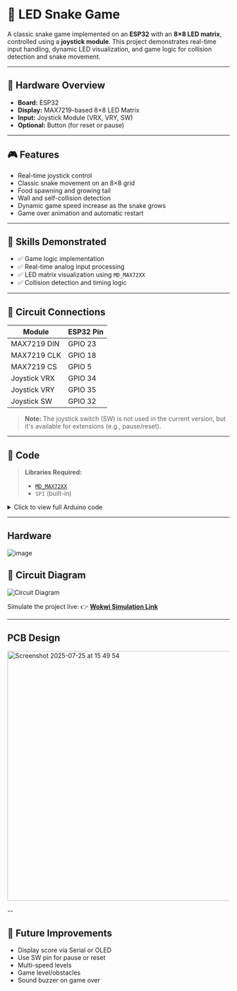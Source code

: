 # 🐍 LED Snake Game

A classic snake game implemented on an **ESP32** with an **8×8 LED matrix**, controlled using a **joystick module**. This project demonstrates real-time input handling, dynamic LED visualization, and game logic for collision detection and snake movement.

---

## 🧰 Hardware Overview

* **Board:** ESP32
* **Display:** MAX7219-based 8×8 LED Matrix
* **Input:** Joystick Module (VRX, VRY, SW)
* **Optional:** Button (for reset or pause)

---

## 🎮 Features

* Real-time joystick control
* Classic snake movement on an 8×8 grid
* Food spawning and growing tail
* Wall and self-collision detection
* Dynamic game speed increase as the snake grows
* Game over animation and automatic restart

---

## 🧠 Skills Demonstrated

* ✅ Game logic implementation
* ✅ Real-time analog input processing
* ✅ LED matrix visualization using `MD_MAX72XX`
* ✅ Collision detection and timing logic

---

## 🔌 Circuit Connections

| Module       | ESP32 Pin |
| ------------ | --------- |
| MAX7219 DIN  | GPIO 23   |
| MAX7219 CLK  | GPIO 18   |
| MAX7219 CS   | GPIO 5    |
| Joystick VRX | GPIO 34   |
| Joystick VRY | GPIO 35   |
| Joystick SW  | GPIO 32   |

> **Note:** The joystick switch (SW) is not used in the current version, but it's available for extensions (e.g., pause/reset).

---

## 🧾 Code

> **Libraries Required:**
>
> * [`MD_MAX72XX`](https://github.com/MajicDesigns/MD_MAX72XX)
> * `SPI` (built-in)

<details>
<summary>Click to view full Arduino code</summary>

```cpp
#include <MD_MAX72xx.h>
#include <SPI.h>

#define HARDWARE_TYPE MD_MAX72XX::FC16_HW
#define MAX_DEVICES 1

#define CS_PIN   5
#define CLK_PIN  18
#define DIN_PIN  23

MD_MAX72XX mx = MD_MAX72XX(HARDWARE_TYPE, DIN_PIN, CLK_PIN, CS_PIN, MAX_DEVICES);

// Joystick pins
const int VRX_PIN = 34;
const int VRY_PIN = 35;
const int SW_PIN  = 32;

const int WIDTH = 8;
const int HEIGHT = 8;

int snakeX[64], snakeY[64];
int snakeLength = 3;
int direction = 0; // 0-up, 1-right, 2-down, 3-left

int foodX = 5, foodY = 5;
unsigned long lastMoveTime = 0;
unsigned long moveInterval = 500;
bool gameOver = false;

void setup() {
  Serial.begin(115200);
  mx.begin();
  mx.control(MD_MAX72XX::INTENSITY, 5);
  mx.clear();
  pinMode(SW_PIN, INPUT_PULLUP);

  snakeX[0] = 3; snakeY[0] = 4;
  snakeX[1] = 3; snakeY[1] = 5;
  snakeX[2] = 3; snakeY[2] = 6;

  randomSeed(analogRead(33));
  spawnFood();
}

void loop() {
  if (!gameOver) {
    handleInput();
    if (millis() - lastMoveTime > moveInterval) {
      moveSnake();
      lastMoveTime = millis();
    }
    draw();
  } else {
    showGameOver();
  }
}

void handleInput() {
  int x = analogRead(VRX_PIN);
  int y = analogRead(VRY_PIN);

  if (x < 1000 && direction != 3) direction = 1;
  if (x > 3000 && direction != 1) direction = 3;
  if (y < 1000 && direction != 2) direction = 0;
  if (y > 3000 && direction != 0) direction = 2;
}

void moveSnake() {
  int newX = snakeX[0];
  int newY = snakeY[0];

  switch (direction) {
    case 0: newY--; break;
    case 1: newX++; break;
    case 2: newY++; break;
    case 3: newX--; break;
  }

  if (newX < 0 || newX >= WIDTH || newY < 0 || newY >= HEIGHT || isOccupied(newX, newY)) {
    gameOver = true;
    return;
  }

  for (int i = snakeLength; i > 0; i--) {
    snakeX[i] = snakeX[i - 1];
    snakeY[i] = snakeY[i - 1];
  }

  snakeX[0] = newX;
  snakeY[0] = newY;

  if (newX == foodX && newY == foodY) {
    snakeLength++;
    spawnFood();
    if (moveInterval > 100) moveInterval -= 20;
  }
}

void spawnFood() {
  while (true) {
    int x = random(0, WIDTH);
    int y = random(0, HEIGHT);
    if (!isOccupied(x, y)) {
      foodX = x;
      foodY = y;
      return;
    }
  }
}

bool isOccupied(int x, int y) {
  for (int i = 0; i < snakeLength; i++) {
    if (snakeX[i] == x && snakeY[i] == y)
      return true;
  }
  return false;
}

void draw() {
  mx.clear();
  for (int i = 0; i < snakeLength; i++) {
    mx.setPoint(snakeY[i], snakeX[i], true);
  }
  mx.setPoint(foodY, foodX, true);
}

void showGameOver() {
  mx.clear();
  for (int i = 0; i < 8; i++) {
    mx.setRow(i, 0b10101010);
    delay(100);
  }
  delay(1000);
  mx.clear();
  delay(2000);
  resetGame();
}

void resetGame() {
  gameOver = false;
  snakeLength = 3;
  direction = 0;
  moveInterval = 500;
  snakeX[0] = 3; snakeY[0] = 4;
  snakeX[1] = 3; snakeY[1] = 5;
  snakeX[2] = 3; snakeY[2] = 6;
  spawnFood();
}
```

</details>

---

## Hardware 
![image](https://github.com/user-attachments/assets/e97b92f3-c2da-43d4-b143-265eed5633aa)


## 🧭 Circuit Diagram

![Circuit Diagram](https://github.com/user-attachments/assets/1d257cab-0710-4cf1-a127-42b07e872a3b)

Simulate the project live:
👉 [**Wokwi Simulation Link**](https://wokwi.com/projects/435090792315382785)

---

## PCB Design
<img width="801" height="565" alt="Screenshot 2025-07-25 at 15 49 54" src="https://github.com/user-attachments/assets/e2832485-d335-4812-8e7d-9201a0169318" />


--

## 🧩 Future Improvements

* Display score via Serial or OLED
* Use SW pin for pause or reset
* Multi-speed levels
* Game level/obstacles
* Sound buzzer on game over


